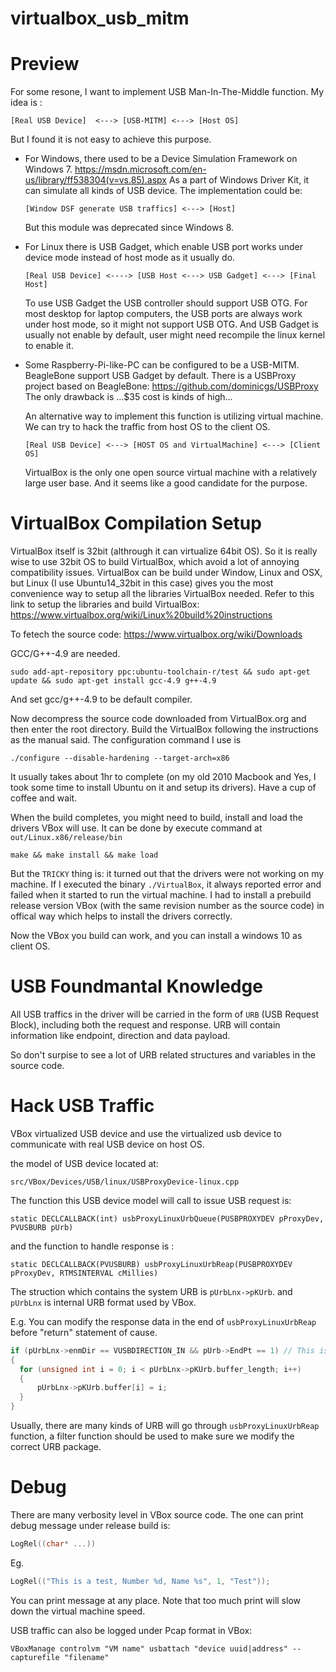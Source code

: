 # virtualbox_usb_mitm

Preview
=

For some resone, I want to implement USB Man-In-The-Middle function. 
My idea is :

`[Real USB Device]  <---> [USB-MITM] <---> [Host OS]`

But I found it is not easy to achieve this purpose.

- For Windows, there used to be a Device Simulation Framework on Windows 7. https://msdn.microsoft.com/en-us/library/ff538304(v=vs.85).aspx As a part of Windows Driver Kit, it can simulate all kinds of USB device. The implementation could be:

  `[Window DSF generate USB traffics] <---> [Host] `

  But this module was deprecated since Windows 8. 

- For Linux there is USB Gadget, which enable USB port works under device mode instead of host mode as it usually do. 

  `[Real USB Device] <----> [USB Host <---> USB Gadget] <---> [Final Host]`

  To use USB Gadget the USB controller should support USB OTG. For most desktop for laptop computers, the USB ports are always work under host mode, so it might not support USB OTG. And USB Gadget is usually not enable by default, user might need recompile the linux kernel to enable it.

- Some Raspberry-Pi-like-PC can be configured to be a USB-MITM. BeagleBone support USB Gadget by default. There is a USBProxy project based on BeagleBone: https://github.com/dominicgs/USBProxy
The only drawback is ...$35 cost is kinds of high...

  An alternative way to implement this function is utilizing virtual machine. We can try to hack the traffic from host OS to the client OS. 

  `[Real USB Device] <---> [HOST OS and VirtualMachine] <---> [Client OS]`

  VirtualBox is the only one open source virtual machine with a relatively large user base. And it seems like a good candidate for the purpose.
  
VirtualBox Compilation Setup
=

VirtualBox itself is 32bit (althrough it can virtualize 64bit OS). So it is really wise to use 32bit OS to build VirtualBox, which avoid a lot of annoying compatibility issues.
VirtualBox can be build under Window, Linux and OSX, but Linux (I use Ubuntu14_32bit in this case) gives you the most convenience way to setup all the libraries VirtualBox needed. Refer to this link to setup the libraries and build VirtualBox:
https://www.virtualbox.org/wiki/Linux%20build%20instructions

To fetech the source code:
https://www.virtualbox.org/wiki/Downloads

GCC/G++-4.9 are needed.

`sudo add-apt-repository ppc:ubuntu-toolchain-r/test && sudo apt-get update && sudo apt-get install gcc-4.9 g++-4.9`

And set gcc/g++-4.9 to be default compiler.

Now decompress the source code downloaded from VirtualBox.org and then enter the root directory. Build the VirtualBox following the instructions as the manual said. The configuration command I use is 

`./configure --disable-hardening --target-arch=x86`

It usually takes about 1hr to complete (on my old 2010 Macbook and Yes, I took some time to install Ubuntu on it and setup its drivers). Have a cup of coffee and wait.

When the build completes, you might need to build, install and load the drivers VBox will use. It can be done by execute command at `out/Linux.x86/release/bin`

`make && make install && make load`

But the `TRICKY` thing is: it turned out that the drivers were not working on my machine. If I executed the binary `./VirtualBox`, it always reported error and failed when it started to run the virtual machine.
I had to install a prebuild release version VBox (with the same revision number as the source code) in offical way which helps to install the drivers correctly.

Now the VBox you build can work, and you can install a windows 10 as client OS.

USB Foundmantal Knowledge
=

All USB traffics in the driver will be carried in the form of `URB` (USB Request Block), including both the request and response. URB will contain information like endpoint, direction and data payload.

So don't surpise to see a lot of URB related structures and variables in the source code.

Hack USB Traffic
=

VBox virtualized USB device and use the virtualized usb device to communicate with real USB device on host OS.

the model of USB device located at:

`src/VBox/Devices/USB/linux/USBProxyDevice-linux.cpp`

The function this USB device model will call to issue USB request is:

`static DECLCALLBACK(int) usbProxyLinuxUrbQueue(PUSBPROXYDEV pProxyDev, PVUSBURB pUrb)`

and the function to handle response is :

`static DECLCALLBACK(PVUSBURB) usbProxyLinuxUrbReap(PUSBPROXYDEV pProxyDev, RTMSINTERVAL cMillies)`

The struction which contains the system URB is `pUrbLnx->pKUrb`. and `pUrbLnx` is internal URB format used by VBox.

E.g. You can modify the response data in the end of `usbProxyLinuxUrbReap` before "return" statement of cause.
```c
if (pUrbLnx->enmDir == VUSBDIRECTION_IN && pUrb->EndPt == 1) // This is input URB from endpoint 1.
{
  for (unsigned int i = 0; i < pUrbLnx->pKUrb.buffer_length; i++)
  {
      pUrbLnx->pKUrb.buffer[i] = i;
  }
}
```
Usually, there are many kinds of URB will go through `usbProxyLinuxUrbReap` function, a filter function should be used to make sure we modify the correct URB package. 

Debug
=

There are many verbosity level in VBox source code. The one can print debug message under release build is:

```c
LogRel((char* ...))
```
Eg. 
```c
LogRel(("This is a test, Number %d, Name %s", 1, "Test"));
```
You can print message at any place. Note that too much print will slow down the virtual machine speed.

USB traffic can also be logged under Pcap format in VBox:

`VBoxManage controlvm "VM name" usbattach "device uuid|address" --capturefile "filename"`
